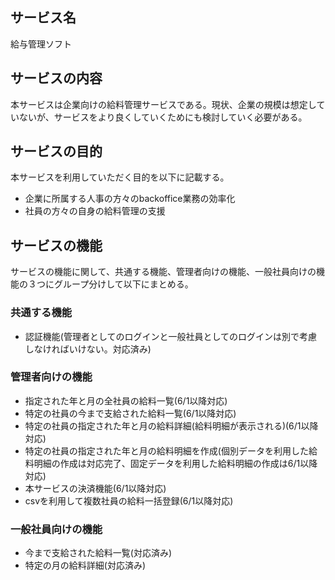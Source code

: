 ## サービス名
給与管理ソフト

## サービスの内容
本サービスは企業向けの給料管理サービスである。現状、企業の規模は想定していないが、サービスをより良くしていくためにも検討していく必要がある。

## サービスの目的
本サービスを利用していただく目的を以下に記載する。
* 企業に所属する人事の方々のbackoffice業務の効率化
* 社員の方々の自身の給料管理の支援

## サービスの機能
サービスの機能に関して、共通する機能、管理者向けの機能、一般社員向けの機能の３つにグループ分けして以下にまとめる。

### 共通する機能
* 認証機能(管理者としてのログインと一般社員としてのログインは別で考慮しなければいけない。対応済み)

### 管理者向けの機能
* 指定された年と月の全社員の給料一覧(6/1以降対応)
* 特定の社員の今まで支給された給料一覧(6/1以降対応)
* 特定の社員の指定された年と月の給料詳細(給料明細が表示される)(6/1以降対応)
* 特定の社員の指定された年と月の給料明細を作成(個別データを利用した給料明細の作成は対応完了、固定データを利用した給料明細の作成は6/1以降対応)
* 本サービスの決済機能(6/1以降対応)
* csvを利用して複数社員の給料一括登録(6/1以降対応)

### 一般社員向けの機能
* 今まで支給された給料一覧(対応済み)
* 特定の月の給料詳細(対応済み)
